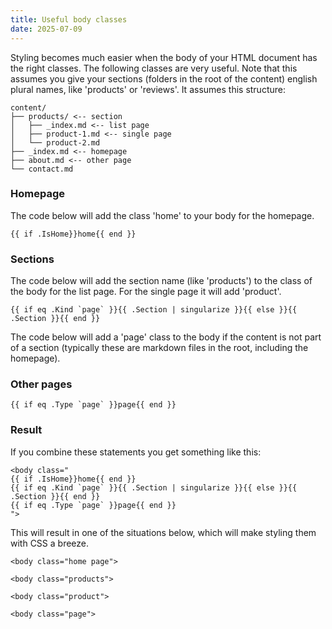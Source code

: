 ```yaml
---
title: Useful body classes
date: 2025-07-09
---
```


Styling becomes much easier when the body of your HTML document has the right classes. The following classes are very useful. Note that this assumes you give your sections (folders in the root of the content) english plural names, like 'products' or 'reviews'. It assumes this structure:

```
content/
├── products/ <-- section
│   ├── _index.md <-- list page
│   ├── product-1.md <-- single page
│   └── product-2.md
├── _index.md <-- homepage
├── about.md <-- other page
└── contact.md
```

### Homepage

The code below will add the class 'home' to your body for the homepage.

```
{{ if .IsHome}}home{{ end }}
```



### Sections

The code below will add the section name (like 'products') to the class of the body for the list page. For the single page it will add 'product'.

```
{{ if eq .Kind `page` }}{{ .Section | singularize }}{{ else }}{{ .Section }}{{ end }}
```

The code below will add a 'page' class to the body if the content is not part of a section (typically these are markdown files in the root, including the homepage).

### Other pages

```
{{ if eq .Type `page` }}page{{ end }}
```

### Result

If you combine these statements you get something like this:

```
<body class="
{{ if .IsHome}}home{{ end }}
{{ if eq .Kind `page` }}{{ .Section | singularize }}{{ else }}{{ .Section }}{{ end }}
{{ if eq .Type `page` }}page{{ end }}
">
```

This will result in one of the situations below, which will make styling them with CSS a breeze.

```
<body class="home page">
```
```
<body class="products">
```
```
<body class="product">
```
```
<body class="page">
```
